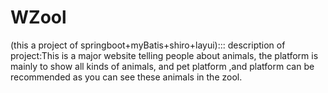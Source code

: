 # WZool
(this a project of springboot+myBatis+shiro+layui):::
description of project:This is a major website telling people about animals, the platform is mainly to show all kinds of animals, and pet platform ,and  platform  can be recommended as you can see these animals in the zool.

